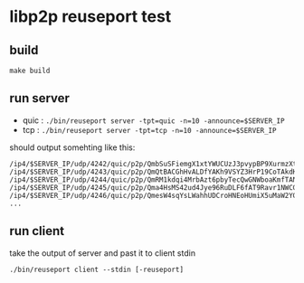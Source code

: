 # libp2p reuseport test

## build

`make build`

## run server

- quic : `./bin/reuseport server -tpt=quic -n=10 -announce=$SERVER_IP`
- tcp : `./bin/reuseport server -tpt=tcp -n=10 -announce=$SERVER_IP`

should output somehting like this: 

```
/ip4/$SERVER_IP/udp/4242/quic/p2p/QmbSuSFiemgX1xtYWUCUzJ3pvypBP9XurmzXtg3stthzde
/ip4/$SERVER_IP/udp/4243/quic/p2p/QmQtBACGhHvALDfYAKh9VSYZ3HrP19CoTAkdKYLWGPfNZB
/ip4/$SERVER_IP/udp/4244/quic/p2p/QmRM1kdqi4MrbAzt6pbyTecQwGNWboaKmfTANzYyVzP17v
/ip4/$SERVER_IP/udp/4245/quic/p2p/Qma4HsMS42ud4Jye96RuDLF6fAT9Ravr1NWCGGKy7awP3s
/ip4/$SERVER_IP/udp/4246/quic/p2p/QmesW4sqYsLWahhUDCroHNEoHUmiX5uMaW2YGJnv6wM1g7
...
```

## run client

take the output of server and past it to client stdin

`./bin/reuseport client --stdin [-reuseport]`


